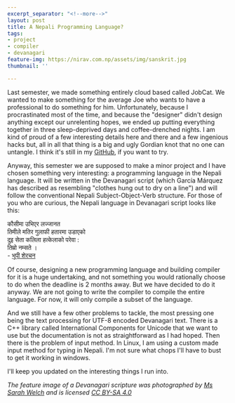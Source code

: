 ```yaml
---
excerpt_separator: "<!--more-->"
layout: post
title: A Nepali Programming Language?
tags:
- project
- compiler
- devanagari
feature-img: https://nirav.com.np/assets/img/sanskrit.jpg
thumbnail: ''

---
```

Last semester, we made something entirely cloud based called JobCat. We wanted to make something for the average Joe who wants to have a professional to do something for him. Unfortunately, because I procrastinated most of the time, and because the "designer" didn't design anything except our unrelenting hopes, we ended up putting everything together in three sleep-deprived days and coffee-drenched nights. I am kind of proud of a few interesting details here and there and a few ingenious hacks but, all in all that thing is a big and ugly Gordian knot that no one can untangle. I think it's still in my [GitHub](https://github.com/niravcodes "Niravcodes Github"), if you want to try.

Anyway, this semester we are supposed to make a minor project and I have chosen something very interesting: a programming language in the Nepali language. It will be written in the Devanagari script (which García Márquez has described as resembling "clothes hung out to dry on a line") and will follow the conventional Nepali Subject-Object-Verb structure. <!--more--> For those of you who are curious, the Nepali language in Devanagari script looks like this:

कौसीमा उभिएर लज्जानत  
तिमीले मतिर गुलाफी हतारमा उडाएको  
दुइ सेता कलिला हत्केलाको परेवा :  
तिम्रो नम्सते ।  
\- [भूपी शेरचन](https://en.wikipedia.org/wiki/Bhupi_Sherchan "Bhupi Serchan")

Of course, designing a new programming language and building  compiler for it is a huge undertaking, and not something you would rationally choose to do when the deadline is 2 months away. But we have decided to do it anyway. We are not going to write the compiler to compile the entire language. For now, it will only compile a subset of the language.

And we still have a few other problems to tackle, the most pressing one being the text processing for UTF-8 encoded Devanagari text. There is a C++ library called International Components for Unicode that we want to use but the documentation is not as straightforward as I had hoped. Then there is the problem of input method. In Linux, I am using a custom made input method for typing in Nepali. I'm not sure what chops I'll have to bust to get it working in windows.

I'll keep you updated on the interesting things I run into.

_The feature image of a Devanagari scripture was photographed by_ [_Ms Sarah Welch_](//commons.wikimedia.org/wiki/User:Ms_Sarah_Welch "Ms Sarah Welch") _and is licensed_ [_CC BY-SA 4.0_](https://creativecommons.org/licenses/by-sa/4.0/)